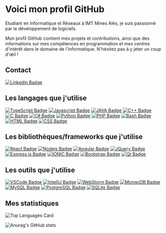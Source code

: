 # Voici mon profil GitHub

Etudiant en Informatique et Réseaux à IMT Mines Alès, je suis passionné par le développement de logiciels. <br/>

Mon profil GitHub contient mes projets et contributions, ainsi que des informations sur mes compétences en programmation et mes centres d'intérêt dans le domaine de l'informatique. N'hésitez pas à y jeter un coup d'œil !

## Contact 
[![Linkedin Badge](https://img.shields.io/badge/LinkedIn-0077B5?style=for-the-badge&logo=linkedin&logoColor=white)](https://www.linkedin.com/in/irfan-bouhenaf-7371501b6/)

## Les langages que j'utilise
[![TypeScript Badge](https://img.shields.io/badge/TypeScript-007ACC?style=for-the-badge&logo=typescript&logoColor=white)](#) 
[![Javascript Badge](https://img.shields.io/badge/JavaScript-F7DF1E?style=for-the-badge&logo=javascript&logoColor=black)](#) 
[![JAVA Badge](https://img.shields.io/badge/Java-ED8B00?style=for-the-badge&logo=java&logoColor=white)](#) 
[![C++ Badge](https://img.shields.io/badge/C%2B%2B-00599C?style=for-the-badge&logo=c%2B%2B&logoColor=white)](#) 
[![C Badge](https://img.shields.io/badge/C-00599C?style=for-the-badge&logo=c&logoColor=white)](#)
[![C# Badge](https://img.shields.io/badge/C%23-239120?style=for-the-badge&logo=c-sharp&logoColor=white)](#) 
[![Python Badge](https://img.shields.io/badge/Python-14354C?style=for-the-badge&logo=python&logoColor=white)](#) 
[![PHP Badge](https://img.shields.io/badge/PHP-777BB4?style=for-the-badge&logo=php&logoColor=white)](#)
[![Bash Badge](https://img.shields.io/badge/Shell_Script-121011?style=for-the-badge&logo=gnu-bash&logoColor=white)](#)
[![HTML Badge](https://img.shields.io/badge/HTML5-E34F26?style=for-the-badge&logo=html5&logoColor=white)](#)
[![CSS Badge](https://img.shields.io/badge/CSS3-1572B6?style=for-the-badge&logo=css3&logoColor=white)](#)

## Les bibliothèques/frameworks que j'utilise
[![React Badge](https://img.shields.io/badge/React-20232A?style=for-the-badge&logo=react&logoColor=61DAFB)](#) 
[![Nodejs Badge](https://img.shields.io/badge/Node.js-43853D?style=for-the-badge&logo=node.js&logoColor=white)](#) 
[![Angular Badge](https://img.shields.io/badge/Angular-DD0031?style=for-the-badge&logo=angular&logoColor=white)](#) 
[![JQuery Badge](https://img.shields.io/badge/jQuery-0769AD?style=for-the-badge&logo=jquery&logoColor=white)](#) 
[![Express.js Badge](https://img.shields.io/badge/Express.js-404D59?style=for-the-badge)](#) 
[![IONIC Badge](https://img.shields.io/badge/Ionic-3880FF?style=for-the-badge&logo=ionic&logoColor=white)](#)
[![Bootstrap Badge](https://img.shields.io/badge/Bootstrap-563D7C?style=for-the-badge&logo=bootstrap&logoColor=white)](#)
[![Qt Badge](https://img.shields.io/badge/Qt-41CD52?style=for-the-badge&logo=qt&logoColor=white)](#) 

## Les outils que j'utilise

[![VSCode Badge](https://img.shields.io/badge/Visual_Studio_Code-0078D4?style=for-the-badge&logo=visual%20studio%20code&logoColor=white)](#) 
[![IntelliJ Badge](https://img.shields.io/badge/IntelliJ_IDEA-000000.svg?style=for-the-badge&logo=intellij-idea&logoColor=white)](#) 
[![WebStorm Badge](https://img.shields.io/badge/WebStorm-000000?style=for-the-badge&logo=WebStorm&logoColor=white)](#) 
[![MongoDB Badge](https://img.shields.io/badge/MongoDB-4EA94B?style=for-the-badge&logo=mongodb&logoColor=white)](#) 
[![MySQL Badge](https://img.shields.io/badge/MySQL-00000F?style=for-the-badge&logo=mysql&logoColor=white)](#) 
[![PostgreSQL Badge](https://img.shields.io/badge/PostgreSQL-316192?style=for-the-badge&logo=postgresql&logoColor=white)](#)
[![SQLite Badge](https://img.shields.io/badge/SQLite-07405E?style=for-the-badge&logo=sqlite&logoColor=white)](#) 

## Mes statistiques

![Top Languages Card](https://github-readme-stats.vercel.app/api/top-langs/?username=magicirfan&layout=compact&count_private=true&theme=calm&hide=css,HTML)

![Anurag's GitHub stats](https://github-readme-stats.vercel.app/api?username=magicirfan&show_icons=true&theme=calm&count_private=true&show_icons=true)
